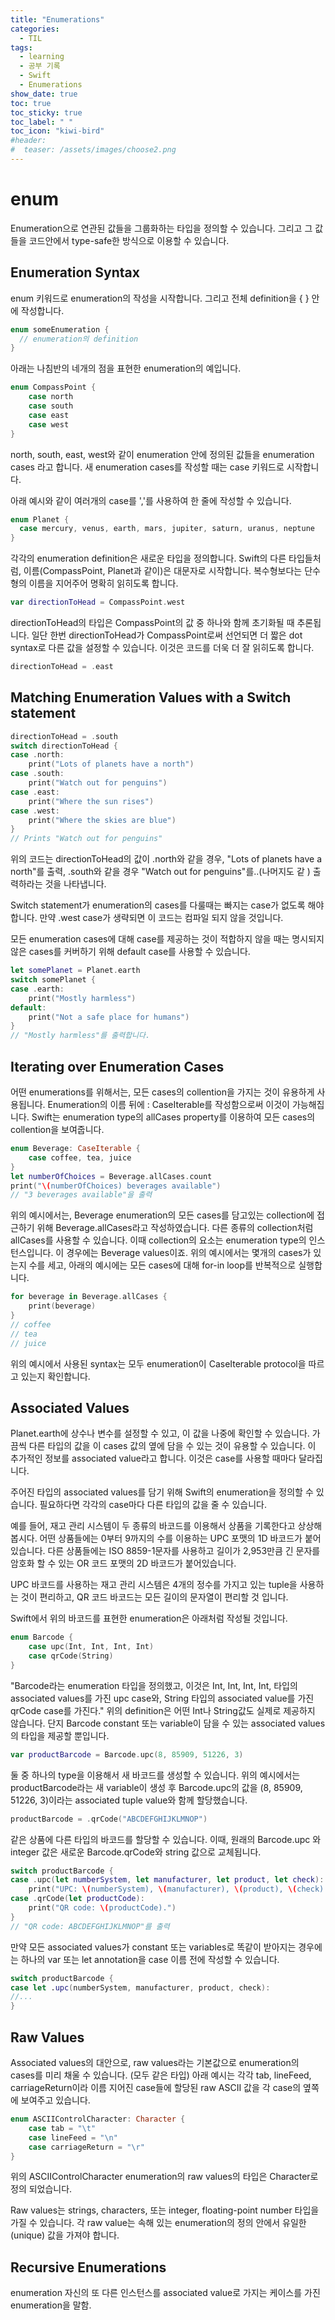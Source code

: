 ```yaml
---
title: "Enumerations"
categories:
  - TIL
tags:
  - learning
  - 공부 기록
  - Swift
  - Enumerations
show_date: true
toc: true
toc_sticky: true
toc_label: " "
toc_icon: "kiwi-bird"
#header:
#  teaser: /assets/images/choose2.png
---
```


# enum
  Enumeration으로 연관된 값들을 그룹화하는 타입을 정의할 수 있습니다. 그리고 그 값들을 코드안에서 type-safe한 방식으로 이용할 수 있습니다.

## Enumeration Syntax

  enum 키워드로 enumeration의 작성을 시작합니다. 그리고 전체 definition을 { } 안에 작성합니다.

  ```swift
  enum someEnumeration {
    // enumeration의 definition
  }
  ```

  아래는 나침반의 네개의 점을 표현한 enumeration의 예입니다.

  ```swift
  enum CompassPoint {
      case north
      case south
      case east
      case west
  }
  ```

  north, south, east, west와 같이 enumeration 안에 정의된 값들을 enumeration cases 라고 합니다. 새 enumeration cases를 작성할 때는 case 키워드로 시작합니다.  

  아래 예시와 같이 여러개의 case를 ','를 사용하여 한 줄에 작성할 수 있습니다.

  ```swift
  enum Planet {
    case mercury, venus, earth, mars, jupiter, saturn, uranus, neptune
  }
  ```  

  각각의 enumeration definition은 새로운 타입을 정의합니다. Swift의 다른 타입들처럼, 이름(CompassPoint, Planet과 같이)은 대문자로 시작합니다. 복수형보다는 단수형의 이름을 지어주어 명확히 읽히도록 합니다.  

  ```swift
  var directionToHead = CompassPoint.west
  ```

  directionToHead의 타입은 CompassPoint의 값 중 하나와 함께 초기화될 때 추론됩니다. 일단 한번 directionToHead가 CompassPoint로써 선언되면 더 짧은 dot syntax로 다른 값을 설정할 수 있습니다. 이것은 코드를 더욱 더 잘 읽히도록 합니다.

  ```swift
  directionToHead = .east
  ```

## Matching Enumeration Values with a Switch statement

  ```swift
  directionToHead = .south
  switch directionToHead {
  case .north:
      print("Lots of planets have a north")
  case .south:
      print("Watch out for penguins")
  case .east:
      print("Where the sun rises")
  case .west:
      print("Where the skies are blue")
  }
  // Prints "Watch out for penguins"
  ```  

  위의 코드는 directionToHead의 값이 .north와 같을 경우, "Lots of planets have a north"를 출력, .south와 같을 경우 "Watch out for penguins"를..(나머지도 같 ) 출력하라는 것을 나타냅니다.

  Switch statement가 enumeration의 cases를 다룰때는 빠지는 case가 없도록 해야 합니다. 만약 .west case가 생략되면 이 코드는 컴파일 되지 않을 것입니다.  

  모든 enumeration cases에 대해 case를 제공하는 것이 적합하지 않을 때는 명시되지 않은 cases를 커버하기 위해 default case를 사용할 수 있습니다.

  ```swift
  let somePlanet = Planet.earth
  switch somePlanet {
  case .earth:
      print("Mostly harmless")
  default:
      print("Not a safe place for humans")
  }
  // "Mostly harmless"를 출력합니다.
  ```

## Iterating over Enumeration Cases  

  어떤 enumerations를 위해서는, 모든 cases의 collention을 가지는 것이 유용하게 사용됩니다. Enumeration의 이름 뒤에 : CaseIterable를 작성함으로써 이것이 가능해집니다. Swift는 enumeration type의 allCases property를 이용하여 모든 cases의 collention을 보여줍니다.

  ```swift
  enum Beverage: CaseIterable {
      case coffee, tea, juice
  }
  let numberOfChoices = Beverage.allCases.count
  print("\(numberOfChoices) beverages available")
  // "3 beverages available"을 출력
  ```

  위의 예시에서는, Beverage enumeration의 모든 cases를 담고있는 collection에 접근하기 위해 Beverage.allCases라고 작성하였습니다. 다른 종류의 collection처럼 allCases를 사용할 수 있습니다. 이때 collection의 요소는 enumeration type의 인스턴스입니다. 이 경우에는 Beverage values이죠. 위의 예시에서는 몇개의 cases가 있는지 수를 세고, 아래의 예시에는 모든 cases에 대해 for-in loop를 반복적으로 실행합니다.

  ```swift
  for beverage in Beverage.allCases {
      print(beverage)
  }
  // coffee
  // tea
  // juice
  ```

  위의 예시에서 사용된 syntax는 모두 enumeration이 CaseIterable protocol을 따르고 있는지 확인합니다.  

## Associated Values  

  Planet.earth에 상수나 변수를 설정할 수 있고, 이 값을 나중에 확인할 수 있습니다. 가끔씩 다른 타입의 값을 이 cases 값의 옆에 담을 수 있는 것이 유용할 수 있습니다. 이 추가적인 정보를 associated value라고 합니다. 이것은 case를 사용할 때마다 달라집니다.  

  주어진 타입의 associated values를 담기 위해 Swift의 enumeration을 정의할 수 있습니다. 필요하다면 각각의 case마다 다른 타입의 값을 줄 수 있습니다.  

  예를 들어, 재고 관리 시스템이 두 종류의 바코드를 이용해서 상품을 기록한다고 상상해 봅시다. 어떤 상품들에는 0부터 9까지의 수를 이용하는 UPC 포맷의 1D 바코드가 붙어있습니다. 다른 상품들에는 ISO 8859-1문자를 사용하고 길이가 2,953만큼 긴 문자를 암호화 할 수 있는 OR 코드 포맷의 2D 바코드가 붙어있습니다.  

  UPC 바코드를 사용하는 재고 관리 시스템은 4개의 정수를 가지고 있는 tuple을 사용하는 것이 편리하고, QR 코드 바코드는 모든 길이의 문자열이 편리할 것 입니다.  

  Swift에서 위의 바코드를 표현한 enumeration은 아래처럼 작성될 것입니다.  

  ```swift
  enum Barcode {
      case upc(Int, Int, Int, Int)
      case qrCode(String)
  }
  ```
  "Barcode라는 enumeration 타입을 정의했고, 이것은 Int, Int, Int, Int, 타입의 associated values를 가진 upc case와, String 타입의 associated value를 가진 qrCode case를 가진다."
  위의 definition은 어떤 Int나 String값도 실제로 제공하지 않습니다. 단지 Barcode constant 또는 variable이 담을 수 있는 associated values의 타입을 제공할 뿐입니다.

  ```swift
  var productBarcode = Barcode.upc(8, 85909, 51226, 3)
  ```

  둘 중 하나의 type을 이용해서 새 바코드를 생성할 수 있습니다. 위의 예시에서는 productBarcode라는 새 variable이 생성 후 Barcode.upc의 값을 (8, 85909, 51226, 3)이라는 associated tuple value와 함께 할당했습니다.  

  ```swift
  productBarcode = .qrCode("ABCDEFGHIJKLMNOP")
  ```
  같은 상품에 다른 타입의 바코드를 할당할 수 있습니다. 이때, 원래의 Barcode.upc 와 integer 값은 새로운 Barcode.qrCode와 string 값으로 교체됩니다.

  ```swift
  switch productBarcode {
  case .upc(let numberSystem, let manufacturer, let product, let check):
      print("UPC: \(numberSystem), \(manufacturer), \(product), \(check).")
  case .qrCode(let productCode):
      print("QR code: \(productCode).")
  }
  // "QR code: ABCDEFGHIJKLMNOP"를 출력
  ```

  만약 모든 associated values가 constant 또는 variables로 똑같이 받아지는 경우에는 하나의 var 또는 let annotation을 case 이름 전에 작성할 수 있습니다.

  ```swift
  switch productBarcode {
  case let .upc(numberSystem, manufacturer, product, check):
  //...
  }
  ```

## Raw Values  

  Associated values의 대안으로, raw values라는 기본값으로 enumeration의 cases를 미리 채울 수 있습니다. (모두 같은 타입)
  아래 예시는 각각 tab, lineFeed, carriageReturn이라 이름 지어진 case들에 할당된 raw ASCII 값을 각 case의 옆쪽에 보여주고 있습니다.
 
  ```swift
  enum ASCIIControlCharacter: Character {
      case tab = "\t"
      case lineFeed = "\n"
      case carriageReturn = "\r"
  }
  ```
  위의 ASCIIControlCharacter enumeration의 raw values의 타입은 Character로 정의 되었습니다.  

  Raw values는 strings, characters, 또는 integer, floating-point number 타입을 가질 수 있습니다. 각 raw value는 속해 있는 enumeration의 정의 안에서 유일한(unique) 값을 가져야 합니다.  

## Recursive Enumerations

  enumeration 자신의 또 다른 인스턴스를 associated value로 가지는 케이스를 가진 enumeration을 말함.
  

